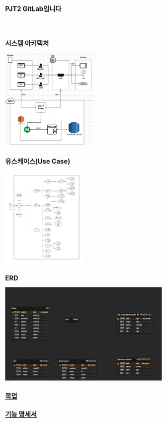## PJT2 GitLab입니다
<br>
<br>

## 시스템 아키텍처 
<img src="./img/시스템%20아키텍처_v1.0.png" height="300">

## 유스케이스(Use Case) 
<img src="./img/사용자%20유즈케이스_v1.0.png" height="300">

## ERD 
<img src="./img/ERD_v1.0.png" height="300">

## [목업](https://www.figma.com/file/kheMn15vgYqqGkE4IsnnPY/No-matter-app?type=design&node-id=0%3A1&mode=design&t=6iltjRIOLBGQ5qFb-1)

## [기능 명세서](https://docs.google.com/spreadsheets/d/e/2PACX-1vTwr4rVJRUeMb96va1pQ3QMD0lrAMDMMQA_Elt4iK-BchO2KxCXMIFMqs89S7V9LA9JZ_NHiJd9Q8o3/pubhtml?gid=0&single=true)


